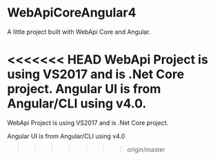 # WebApiCoreAngular4
A little project built with WebApi Core and Angular.



<<<<<<< HEAD
WebApi Project is using VS2017 and is .Net Core project. 
Angular UI is from Angular/CLI using v4.0.
=======
WebApi Project is using VS2017 and is .Net Core project.


Angular UI is from Angular/CLI using v4.0
>>>>>>> origin/master
